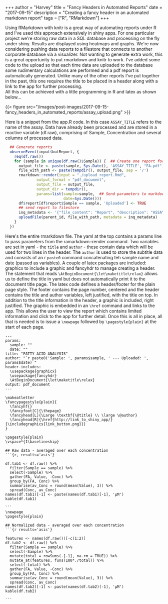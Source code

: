 +++
author = "Harvey"
title = "Fancy Headers in Automated Reports"
date = "2017-09-15"
description = "Creating a fancy header in an automated markdown report"
tags = ["R", "RMarkdown"]
+++

Using RMarkdown with knitr is a great way of automating reports under R and I've used this approach extensively in shiny apps.  For one particular project we're storing raw data in a SQL database and processing on the fly under shiny.  Results are displayed using heatmaps and graphs.  We're now considering pushing data reports to a filestore that connects to another corporate database via a visualizer.  Not wanting to generate extra work, this is a great opportunity to put rmarkdown and knitr to work.  I've added some code to the upload so that each time data are uploaded to the database some rudimentary calculations are performed and a pdf report is automatically generated.  Unlike many of the other reports I've put together in the past, this one requires the title to be placed in a header along with a link to the app for further processing.  
All this can be achieved with a little programming in R and latex as shown below...

{{< figure src="/images/post-images/2017-09-15-fancy_headers_in_automated_reports/assay_upload.png" >}}

Here is a snippet from the app.R code.  In this case `ASSAY_TITLE` refers to the name of the assay.  Data have already been processed and are stored in a reactive variable (df.raw), comprising of Sample, Concentration and several columns of processed data.

```r
  ## Generate reports
  observeEvent(input$butReport, {
    req(df.raw())
    for (sample in unique(df.raw()$Sample)) {  ## Create one report for each sample
      output_file <- paste(sample, Sys.Date(), 'ASSAY_TITLE', "FA.pdf", sep='_')
      file_with_path <- paste(tempdir(), output_file, sep = '/')
      rmarkdown::render(input = "./upload_report.Rmd",
              output_format = "pdf_document",
              output_file = output_file,
              output_dir = tempdir(),
              params=list(sample=sample,  ## Send parameters to markdown yaml
                          date=Sys.Date()))
      df$report[df$report$Sample == sample, 'Uploaded'] <- TRUE
      ## send report to filestore
      inq_metadata <- '{"file_content": "Report", "description": "ASSAY_TITLE Report file"}'
      uploadFile(parent_id, file_with_path, metadata = inq_metadata)
    }
  })
```

Here's the entire rmarkdown file.  The yaml at the top contains a params line to pass paraneters from the ramarkdown::render command.  Two variables are set in yaml - the `title` and `author` - these contain data which will be used for two lines in the header.  The `author` is used to store the subtitle data and consists of an r `paste0` command concatenating teh sample name and date (passed as variables).  A couple of latex packages are included: graphicx to include a graphic and fancyhdr to manage creating a header.  The statement that reads `\AtBeginDocument{\let\maketitle\relax}` allows us to define the title in yaml but does not automatically print it to the document title page.
The latex code defines a header/footer for the plain page style.  The footer contains the page number, centered and the header contains the title and author variables, left justified, with the title on top.  In addition to the title information in the header, a graphic is included, right justified.  The graphic is embedded in an `\href` command and links to the app.  This allows the user to view the report which contains limited information and click to the app for further detail.
Once this is all in place, all that is needed is to issue a `\newpage` followed by `\pagestyle{plain}` at the start of each page.


    ---
    params: 
      sample: ""
      date: ""
    title: "FATTY ACID ANALYSIS"
    author: "`r paste0('Sample: ', params$sample, ' --- Uploaded: ', params$date)`"
    header-includes:
      \usepackage{graphicx}
      \usepackage{fancyhdr}
      \AtBeginDocument{\let\maketitle\relax}
    output: pdf_document
    ---
    
    \makeatletter
    \fancypagestyle{plain}{
      \fancyhf{}
      \fancyfoot[C]{\thepage}
      \fancyhead[L]{\Large \textbf{\@title} \\ \large \@author}
      \fancyhead[R]{\href{http://link_to_shiny_app/}{\includegraphics{link_button.png}}}
    }

    \pagestyle{plain}
    \vspace*{1\baselineskip}
    
    ## Raw data - averaged over each concentration
    ```{r, results='asis'}

    df.tab1 <- df.raw() %>%
      filter(Sample == sample) %>%
      select(-Sample) %>%
      gather(FA, Value, -Conc) %>%
      group_by(FA, Conc) %>%
      summarise(av_Conc = round(mean(Value), 3)) %>%
      spread(Conc, av_Conc)
    names(df.tab1)[-1] <- paste(names(df.tab1)[-1], 'µM')
    kable(df.tab1)

    ```
    \newpage
    \pagestyle{plain}

    ## Normalized data - averaged over each concentration
    ```{r results='asis'}

    features <- names(df.raw())[-c(1:2)]
    df.tab2 <- df.raw() %>%
      filter(Sample == sample) %>%
      select(-Sample) %>%
      mutate(total = rowSums(.[-1], na.rm = TRUE)) %>%
      mutate_at(features, funs(100*./total)) %>%
      select(-total) %>%
      gather(FA, Value, -Conc) %>%
      group_by(FA, Conc) %>%
      summarise(av_Conc = round(mean(Value), 3)) %>%
      spread(Conc, av_Conc)
    names(df.tab2)[-1] <- paste(names(df.tab2)[-1], 'µM')
    kable(df.tab2)

    ```
